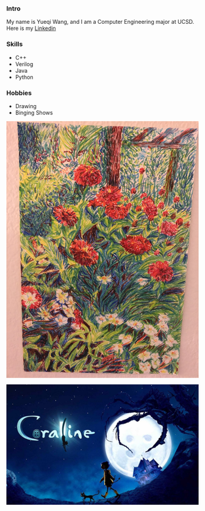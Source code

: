 ### Intro
My name is Yueqi Wang, and I am a Computer Engineering major at UCSD. Here is my [Linkedin](https://www.linkedin.com/in/yueqi-wang-627561181/)

### Skills
- C++
- Verilog
- Java
- Python

### Hobbies
- Drawing
- Binging Shows

![_A Painting I Drew_](./IMG-6963.jpg)

![_A Movie I like - Coraline_](Coraline.jpg)

